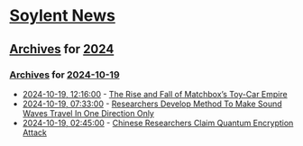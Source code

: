 # [Soylent News](../../../README.md)

## [Archives](../../index.md) for [2024](../index.md)

### [Archives](../../index.md) for [2024-10-19](index.md)

* [2024-10-19, 12:16:00](https://soylentnews.org/article.pl?sid=24/10/18/0037210&from=rss) - [The Rise and Fall of Matchbox’s Toy-Car Empire](https://soylentnews.org/article.pl?sid=24/10/18/0037210&from=rss)
* [2024-10-19, 07:33:00](https://soylentnews.org/article.pl?sid=24/10/18/0025223&from=rss) - [Researchers Develop Method To Make Sound Waves Travel In One Direction Only](https://soylentnews.org/article.pl?sid=24/10/18/0025223&from=rss)
* [2024-10-19, 02:45:00](https://soylentnews.org/article.pl?sid=24/10/18/0017243&from=rss) - [Chinese Researchers Claim Quantum Encryption Attack](https://soylentnews.org/article.pl?sid=24/10/18/0017243&from=rss)
